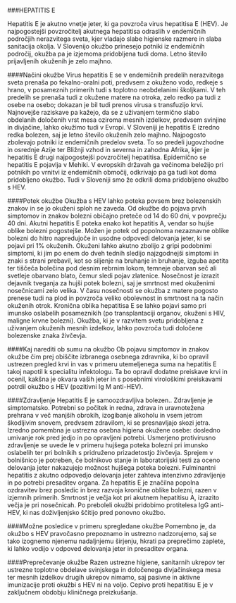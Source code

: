 ###HEPATITIS E

Hepatitis E je akutno vnetje jeter, ki ga povzroča virus hepatitisa E (HEV). Je najpogostejši povzročitelj akutnega hepatitisa odraslih v endemičnih področjih nerazvitega sveta, kjer vladajo slabe higienske razmere in slaba sanitacija okolja. V Slovenijo okužbo prinesejo potniki iz endemičnih področij, okužba pa je izjemoma pridobljena tudi doma. Letno število prijavljenih okuženih je zelo majhno.
 
####Načini okužbe
Virus hepatitis E se v endemičnih predelih nerazvitega sveta prenaša po fekalno-oralni poti, predvsem z okuženo vodo, redkeje s hrano, v posameznih primerih tudi s toplotno neobdelanimi školjkami. V teh predelih se prenaša tudi z okužene matere na otroka, zelo redko pa tudi z osebe na osebo; dokazan je bil tudi prenos virusa s transfuzijo krvi. Najnovejše raziskave pa kažejo, da se z uživanjem termično slabo obdelanih določenih vrst mesa oziroma mesnih izdelkov, predvsem svinjine in divjačine, lahko okužimo tudi v Evropi.
V Sloveniji je hepatitis E izredno redka bolezen, saj je letno število okuženih zelo majhno. Najpogosto zbolevajo potniki iz endemičnih predelov sveta. To so predeli jugovzhodne in osrednje Azije ter Bližnji vzhod in severna in zahodna Afrika, kjer je hepatitis E drugi najpogostejši povzročitelj hepatitisa. Epidemično se hepatitis E pojavlja v Mehiki. V evropskih državah ga večinoma beležijo pri potnikih po vrnitvi iz endemičnih območij, odkrivajo pa ga tudi kot doma pridobljeno okužbo. Tudi v Sloveniji smo že odkrili doma pridobljeno okužbo s HEV.
 
####Potek okužbe
Okužba s HEV lahko poteka povsem brez bolezenskih znakov in se jo okuženi sploh ne zaveda. Od okužbe do pojava prvih simptomov in znakov bolezni običajno preteče od 14 do 60 dni, v povprečju 40 dni. Akutni hepatitis E poteka enako kot hepatitis A, vendar so hujše oblike bolezni pogostejše. Možen je potek od popolnoma nezaznavne oblike bolezni do hitro napredujoče in usodne odpovedi delovanja jeter, ki se pojavi pri 1% okuženih. Okuženi lahko akutno zbolijo z gripi podobnimi simptomi, ki jim po enem do dveh tednih sledijo najzgodnejši simptomi in znaki s strani prebavil, kot so siljenje na bruhanje in bruhanje, izguba apetita ter tiščeča bolečina pod desnim rebrnim lokom, temneje obarvan seč ali svetleje obarvano blato, čemur sledi pojav zlatenice. Nosečnost je izrazit dejavnik tveganja za hujši potek bolezni, saj je smrtnost med okuženimi nosečnicami zelo velika. V času nosečnosti se okužba z matere pogosto prenese tudi na plod in povzroča veliko obolevnost in smrtnost na ta način okuženih otrok. Kronična oblika hepatitisa E se lahko pojavi samo pri imunsko oslabelih posameznikih (po transplantaciji organov, okuženi s HIV, maligne krvne bolezni). Okužba, ki je v razvitem svetu pridobljena z uživanjem okuženih mesnih izdelkov, lahko povzroča tudi določene bolezenske znaka živčevja.
 
####Kaj narediti ob sumu na okužbo
Ob pojavu simptomov in znakov okužbe čim prej obiščite izbranega osebnega zdravnika, ki bo opravil ustrezen pregled krvi in vas v primeru utemeljenega suma na hepatitis E takoj napotil k specialitu infektologu.  Ta bo opravil dodatne preiskave krvi in ocenil, kakšna je okvara vaših jeter in s posebnimi virološkimi preiskavami potrdil okužbo s HEV (pozitivni Ig M anti-HEV).
 
####Zdravljenje
Hepatitis E je samoozdravljiva bolezen.. Zdravljenje je simptomatsko. Potrebni so počitek in redna, zdrava in uravnotežena prehrana v več manjših obrokih, izogibanje alkoholu in vsem jetrom škodljivim snovem, predvsem zdravilom, ki se presnavljajo skozi jetra. Izredno pomembna je ustrezna osebna higiena okužene osebe: dosledno umivanje rok pred jedjo in po opravljeni potrebi. Usmerjeno protivirusno zdravljenje se uvede le v primeru hujšega poteka bolezni pri imunsko oslabelih ter pri bolnikih s pridruženo prizadetostjo živčevja. Sprejem v bolnišnico je potreben, če bolnikovo stanje in laboratorijski testi za oceno delovanja jeter nakazujejo možnost hujšega poteka bolezni. Fulminantni hepatitis z akutno odpovedjo delovanja jeter zahteva intenzivno zdravljenje in po potrebi presaditev organa. Za hepatitis E je značilna popolna ozdravitev brez posledic in brez razvoja kronične oblike bolezni, razen v izjemnih primerih. Smrtnost je večja kot pri akutnem hepatitisu A, izrazito večja je pri nosečnicah.
Po preboleli okužbi pridobimo protitelesa IgG anti-HEV, ki nas doživljenjsko ščitijo pred ponovno okužbo.
 
####Možne posledice v primeru spregledane okužbe
Pomembno je, da okužbo s HEV pravočasno prepoznamo in ustrezno nadzorujemo, saj se tako izognemo njenemu nadaljnjemu širjenju, hkrati pa preprečimo zaplete, ki lahko vodijo v odpoved delovanja jeter in presaditev organa.
 
####Preprečevanje okužbe
Razen ustrezne higiene, sanitarnih ukrepov ter ustrezne toplotne obdelave svinjskega in določenega divjačinskega mesa ter mesnih izdelkov drugih ukrepov nimamo, saj pasivne in aktivne imunizacije proti okužbi s HEV ni na voljo. Cepivo proti hepatitisu E je v zaključnem obdobju kliničnega preizkušanja.

